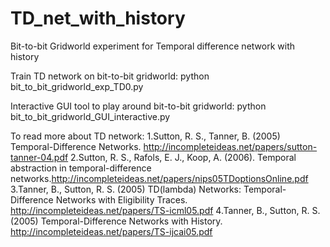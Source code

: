 # TD_net_with_history
Bit-to-bit Gridworld experiment for Temporal difference network with history

Train TD network on bit-to-bit gridworld: 
  python bit_to_bit_gridworld_exp_TD0.py
  
Interactive GUI tool to play around bit-to-bit gridworld: 
  python bit_to_bit_gridworld_GUI_interactive.py


To read more about TD network:
1.Sutton, R. S., Tanner, B. (2005) Temporal-Difference Networks. http://incompleteideas.net/papers/sutton-tanner-04.pdf
2.Sutton, R. S., Rafols, E. J., Koop, A. (2006). Temporal abstraction in temporal-difference networks.http://incompleteideas.net/papers/nips05TDoptionsOnline.pdf 
3.Tanner, B., Sutton, R. S. (2005) TD(lambda) Networks: Temporal-Difference Networks with Eligibility Traces. http://incompleteideas.net/papers/TS-icml05.pdf
4.Tanner, B., Sutton, R. S. (2005) Temporal-Difference Networks with History. http://incompleteideas.net/papers/TS-ijcai05.pdf


